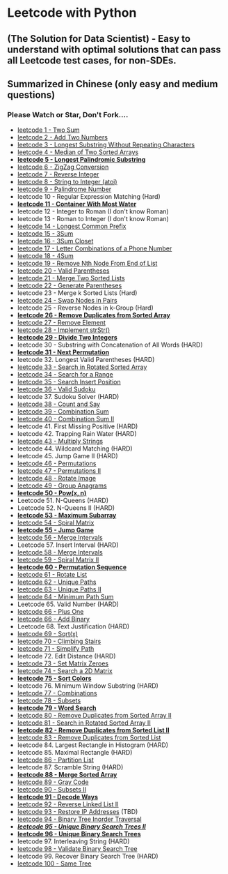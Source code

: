 # Leetcode with Python 
## (The Solution for Data Scientist) - Easy to understand with optimal solutions that can pass all Leetcode test cases, for non-SDEs. 
## Summarized in Chinese (only easy and medium questions)
### Please Watch or Star, Don't Fork....
- [leetcode 1 - Two Sum](https://github.com/qizele/leetcode/issues/1)
- [leetcode 2 - Add Two Numbers](https://github.com/qizele/leetcode/issues/2)
- [leetcode 3 - Longest Substring Without Repeating Characters](https://github.com/qizele/leetcode/issues/3)
- [leetcode 4 - Median of Two Sorted Arrays](https://github.com/qizele/leetcode/issues/4)
- **[leetcode 5 - Longest Palindromic Substring](https://github.com/qizele/leetcode/issues/5)**
- [leetcode 6 - ZigZag Conversion](https://github.com/qizele/leetcode/issues/6)
- [leetcode 7 - Reverse Integer](https://github.com/qizele/leetcode/issues/7)
- [leetcode 8 - String to Integer (atoi)](https://github.com/qizele/leetcode/issues/8)
- [leetcode 9 - Palindrome Number](https://github.com/qizele/leetcode/issues/9)
- leetcode 10 - Regular Expression Matching (Hard)
- **[leetcode 11 - Container With Most Water](https://github.com/qizele/leetcode/issues/11)**
- leetcode 12 - Integer to Roman (I don't know Roman)
- leetcode 13 - Roman to Integer (I don't know Roman)
- [leetcode 14 - Longest Common Prefix](https://github.com/qizele/leetcode/issues/14)
- [leetcode 15 - 3Sum](https://github.com/qizele/leetcode/issues/15)
- [leetcode 16 - 3Sum Closet](https://github.com/qizele/leetcode/issues/16)
- [leetcode 17 - Letter Combinations of a Phone Number](https://github.com/qizele/leetcode/issues/17)
- [leetcode 18 - 4Sum](https://github.com/qizele/leetcode/issues/18)
- [leetcode 19 - Remove Nth Node From End of List](https://github.com/qizele/leetcode/issues/19)
- [leetcode 20 - Valid Parentheses](https://github.com/qizele/leetcode/issues/20)
- [leetcode 21 - Merge Two Sorted Lists](https://github.com/qizele/leetcode/issues/21)
- [leetcode 22 - Generate Parentheses](https://github.com/qizele/leetcode/issues/22)
- leetcode 23 - Merge k Sorted Lists (Hard)
- [leetcode 24 - Swap Nodes in Pairs](https://github.com/qizele/leetcode/issues/24)
- leetcode 25 - Reverse Nodes in k-Group (Hard)
- **[leetcode 26 - Remove Duplicates from Sorted Array](https://github.com/qizele/leetcode/issues/26)**
- [leetcode 27 - Remove Element](https://github.com/qizele/leetcode/issues/27)
- [leetcode 28 - Implement strStr()](https://github.com/qizele/leetcode/issues/28)
- **[leetcode 29 - Divide Two Integers](https://github.com/qizele/leetcode/issues/29)**
- leetcode 30 - Substring with Concatenation of All Words (HARD)
- **[leetcode 31 - Next Permutation](https://github.com/qizele/leetcode/issues/31)**
- leetcode 32. Longest Valid Parentheses (HARD)
- [leetcode 33 - Search in Rotated Sorted Array](https://github.com/qizele/leetcode/issues/33)
- [leetcode 34 - Search for a Range](https://github.com/qizele/leetcode/issues/34)
- [leetcode 35 - Search Insert Position](https://github.com/qizele/leetcode/issues/35)
- [leetcode 36 - Valid Sudoku](https://github.com/qizele/leetcode/issues/36)
- leetcode 37. Sudoku Solver (HARD)
- [leetcode 38 - Count and Say](https://github.com/qizele/leetcode/issues/38)
- [leetcode 39 - Combination Sum](https://github.com/qizele/leetcode/issues/39)
- [leetcode 40 - Combination Sum II](https://github.com/qizele/leetcode/issues/40)
- leetcode 41. First Missing Positive (HARD)
- leetcode 42. Trapping Rain Water (HARD)
- [leetcode 43 - Multiply Strings](https://github.com/qizele/leetcode/issues/43)
- leetcode 44. Wildcard Matching (HARD)
- leetcode 45. Jump Game II (HARD)
- [leetcode 46 - Permutations](https://github.com/qizele/leetcode/issues/46)
- [leetcode 47 - Permutations II](https://github.com/qizele/leetcode/issues/47)
- [leetcode 48 - Rotate Image](https://github.com/qizele/leetcode/issues/48)
- [leetcode 49 - Group Anagrams](https://github.com/qizele/leetcode/issues/49)
- **[leetcode 50 - Pow(x, n)](https://github.com/qizele/leetcode/issues/50)**
- Leetcode 51. N-Queens (HARD)
- Leetcode 52. N-Queens II (HARD)
- **[leetcode 53 - Maximum Subarray](https://github.com/qizele/leetcode/issues/53)**
- [leetcode 54 - Spiral Matrix](https://github.com/qizele/leetcode/issues/54)
- **[leetcode 55 - Jump Game](https://github.com/qizele/leetcode/issues/55)**
- [leetcode 56 - Merge Intervals](https://github.com/qizele/leetcode/issues/56)
- Leetcode 57. Insert Interval (HARD)
- [leetcode 58 - Merge Intervals](https://github.com/qizele/leetcode/issues/58)
- [leetcode 59 - Spiral Matrix II](https://github.com/qizele/leetcode/issues/59)
- **[leetcode 60 - Permutation Sequence](https://github.com/qizele/leetcode/issues/60)**
- [leetcode 61 - Rotate List](https://github.com/qizele/leetcode/issues/61)
- [leetcode 62 - Unique Paths](https://github.com/qizele/leetcode/issues/62)
- [leetcode 63 - Unique Paths II](https://github.com/qizele/leetcode/issues/63)
- [leetcode 64 - Minimum Path Sum](https://github.com/qizele/leetcode/issues/64)
- Leetcode 65. Valid Number (HARD)
- [leetcode 66 - Plus One](https://github.com/qizele/leetcode/issues/66)
- [leetcode 66 - Add Binary](https://github.com/qizele/leetcode/issues/67)
- Leetcode 68. Text Justification (HARD)
- [leetcode 69 - Sqrt(x)](https://github.com/qizele/leetcode/issues/69)
- [leetcode 70 - Climbing Stairs](https://github.com/qizele/leetcode/issues/70)
- [leetcode 71 - Simplify Path](TBD)
- leetcode 72. Edit Distance (HARD)
- [leetcode 73 - Set Matrix Zeroes](https://github.com/qizele/leetcode/issues/73)
- [leetcode 74 - Search a 2D Matrix](https://github.com/qizele/leetcode/issues/74)
- **[leetcode 75 - Sort Colors](https://github.com/qizele/leetcode/issues/75)**
- leetcode 76. Minimum Window Substring (HARD)
- [leetcode 77 - Combinations](https://github.com/qizele/leetcode/issues/77)
- [leetcode 78 - Subsets](https://github.com/qizele/leetcode/issues/78)
- **[leetcode 79 - Word Search](https://github.com/qizele/leetcode/issues/79)**
- [leetcode 80 - Remove Duplicates from Sorted Array II](https://github.com/qizele/leetcode/issues/80)
- [leetcode 81 - Search in Rotated Sorted Array II](https://github.com/qizele/leetcode/issues/81)
- **[leetcode 82 - Remove Duplicates from Sorted List II](https://github.com/qizele/leetcode/issues/82)**
- [leetcode 83 - Remove Duplicates from Sorted List](https://github.com/qizele/leetcode/issues/83)
- leetcode 84. Largest Rectangle in Histogram (HARD)
- leetcode 85. Maximal Rectangle (HARD)
- [leetcode 86 - Partition List](https://github.com/qizele/leetcode/issues/86)
- leetcode 87. Scramble String (HARD)
- **[leetcode 88 - Merge Sorted Array](https://github.com/qizele/leetcode/issues/88)**
- [leetcode 89 - Gray Code](https://github.com/qizele/leetcode/issues/89)
- [leetcode 90 - Subsets II](https://github.com/qizele/leetcode/issues/90)
- **[leetcode 91 - Decode Ways](https://github.com/qizele/leetcode/issues/91)**
- [leetcode 92 - Reverse Linked List II](https://github.com/qizele/leetcode/issues/92)
- [leetcode 93 - Restore IP Addresses](https://github.com/qizele/leetcode/issues/93) (TBD)
- [leetcode 94 - Binary Tree Inorder Traversal](https://github.com/qizele/leetcode/issues/94)
- ***[leetcode 95 - Unique Binary Search Trees II](https://github.com/qizele/leetcode/issues/100)***
- **[leetcode 96 - Unique Binary Search Trees](https://github.com/qizele/leetcode/issues/99)**
- leetcode 97. Interleaving String (HARD)
- [leetcode 98 - Validate Binary Search Tree](https://github.com/qizele/leetcode/issues/95)
- leetcode 99. Recover Binary Search Tree (HARD)
- [leetcode 100 - Same Tree](https://github.com/qizele/leetcode/issues/98)
